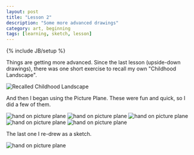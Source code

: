 ```yaml
---
layout: post
title: "Lesson 2"
description: "Some more advanced drawings"
category: art, beginning
tags: [learning, sketch, lesson]
---
```

{% include JB/setup %}
<p>Things are getting more advanced. Since the last lesson (upside-down drawings), there was one short exercise to recall my own "Childhood Landscape".</p>
<img src="{{ BASE_PATH }}/assets/images/recalled_childhood_landscape_sm.jpg" alt="Recalled Childhood Landscape" class="img-left"/>
<p>And then I began using the Picture Plane. These were fun and quick, so I did a few of them.</p>
<img src="{{ BASE_PATH }}/assets/images/hand1_sm.jpg" alt="hand on picture plane" class="img-left"/>
<img src="{{ BASE_PATH }}/assets/images/hand2_sm.jpg" alt="hand on picture plane" class="img-left"/>
<img src="{{ BASE_PATH }}/assets/images/hand3_sm.jpg" alt="hand on picture plane" class="img-left"/>
<img src="{{ BASE_PATH }}/assets/images/hand4_sm.jpg" alt="hand on picture plane" class="img-left"/>
<img src="{{ BASE_PATH }}/assets/images/hand4_1_sm.jpg" alt="hand on picture plane" class="img-left"/>
<p>The last one I re-drew as a sketch.</p>
<img src="{{ BASE_PATH }}/assets/images/hand4_final_sm.jpg" alt="hand on picture plane" class="img-left"/>
